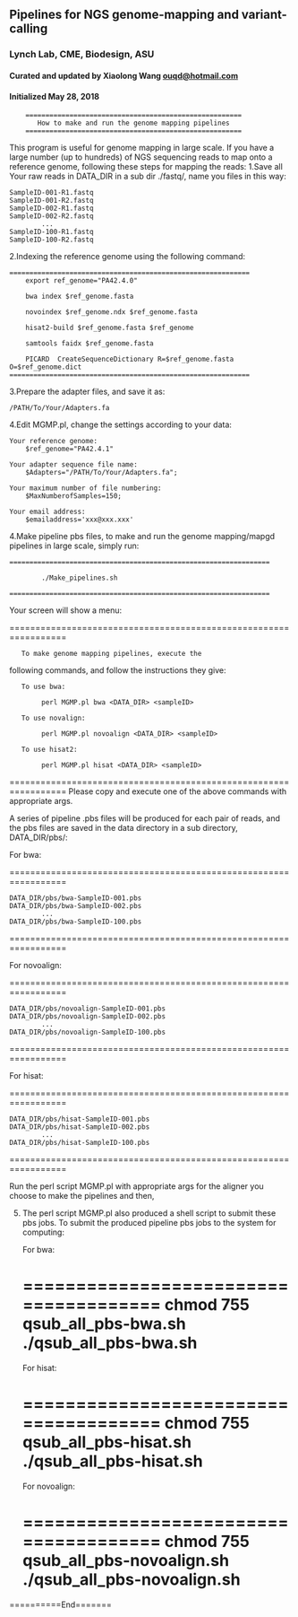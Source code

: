 ## Pipelines for NGS genome-mapping and variant-calling 
### Lynch Lab, CME, Biodesign, ASU 
#### Curated and updated by Xiaolong Wang <ouqd@hotmail.com>
#### Initialized May 28, 2018


		======================================================
		   How to make and run the genome mapping pipelines  
		======================================================

This program is useful for genome mapping in large scale. If you have a large number (up to hundreds) of NGS sequencing reads to map onto a reference genome, following these steps for mapping the reads:
1.Save all Your raw reads in DATA_DIR in a sub dir ./fastq/, name you files in this way: 

	SampleID-001-R1.fastq
	SampleID-001-R2.fastq
	SampleID-002-R1.fastq
	SampleID-002-R2.fastq
			...
	SampleID-100-R1.fastq
	SampleID-100-R2.fastq

2.Indexing the reference genome using the following command:

	============================================================
		export ref_genome="PA42.4.0"
		
		bwa index $ref_genome.fasta 
		
		novoindex $ref_genome.ndx $ref_genome.fasta 
		
		hisat2-build $ref_genome.fasta $ref_genome

		samtools faidx $ref_genome.fasta
		
		PICARD  CreateSequenceDictionary R=$ref_genome.fasta O=$ref_genome.dict
	============================================================
	
3.Prepare the adapter files, and save it as:
	
	/PATH/To/Your/Adapters.fa

4.Edit MGMP.pl, change the settings according to your data:

	Your reference genome: 
		$ref_genome="PA42.4.1"
		
	Your adapter sequence file name: 
		$Adapters="/PATH/To/Your/Adapters.fa";
		
	Your maximum number of file numbering: 
		$MaxNumberofSamples=150;
	
	Your email address: 
		$emailaddress='xxx@xxx.xxx'
	
4.Make pipeline pbs files, to make and run the genome mapping/mapgd pipelines in large scale, simply run:

	=================================================================
  
 			./Make_pipelines.sh
			
	=================================================================
  
 Your screen will show a menu:

  =================================================================
                                                                 
       To make genome mapping pipelines, execute the             
   following commands, and follow the instructions they give:    
                                                                 
       To use bwa:              				  
                                                                 
			perl MGMP.pl bwa <DATA_DIR> <sampleID>
                                                                 
       To use novalign:          				  
                                                                 
			perl MGMP.pl novoalign <DATA_DIR> <sampleID>
                                                                 
       To use hisat2:            				  
                                                                 
			perl MGMP.pl hisat <DATA_DIR> <sampleID>
                                                                 
  =================================================================
Please copy and execute one of the above commands with appropriate args.
	
A series of pipeline .pbs files will be produced for each pair of reads, and the pbs files are saved in the data directory in a sub directory, DATA_DIR/pbs/:

For bwa:

=================================================================

	DATA_DIR/pbs/bwa-SampleID-001.pbs
	DATA_DIR/pbs/bwa-SampleID-002.pbs
			...
	DATA_DIR/pbs/bwa-SampleID-100.pbs
	
  =================================================================

For novoalign:
	
  =================================================================
  
	DATA_DIR/pbs/novoalign-SampleID-001.pbs
	DATA_DIR/pbs/novoalign-SampleID-002.pbs
			...
	DATA_DIR/pbs/novoalign-SampleID-100.pbs

  =================================================================

For hisat:
	
  =================================================================
  
	DATA_DIR/pbs/hisat-SampleID-001.pbs
	DATA_DIR/pbs/hisat-SampleID-002.pbs
			...
	DATA_DIR/pbs/hisat-SampleID-100.pbs
	
  =================================================================
	

Run the  perl script MGMP.pl with appropriate args for the aligner you choose to make the pipelines and then, 

5. The perl script MGMP.pl also produced a shell script to submit these pbs jobs.
To submit the produced pipeline pbs jobs to the system for computing:
	
	For bwa:

	======================================
		chmod 755 qsub_all_pbs-bwa.sh
		./qsub_all_pbs-bwa.sh
	======================================

	For hisat:
	
	======================================
		chmod 755 qsub_all_pbs-hisat.sh
		./qsub_all_pbs-hisat.sh
	======================================

	For novoalign:

	======================================
		chmod 755 qsub_all_pbs-novoalign.sh
		./qsub_all_pbs-novoalign.sh
	======================================

==========End=======
